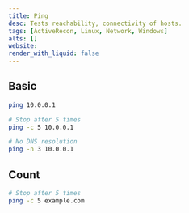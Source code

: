 ```yaml
---
title: Ping
desc: Tests reachability, connectivity of hosts.
tags: [ActiveRecon, Linux, Network, Windows]
alts: []
website:
render_with_liquid: false
---
```


## Basic

```sh
ping 10.0.0.1

# Stop after 5 times
ping -c 5 10.0.0.1

# No DNS resolution
ping -n 3 10.0.0.1
```

## Count

```sh
# Stop after 5 times
ping -c 5 example.com
```